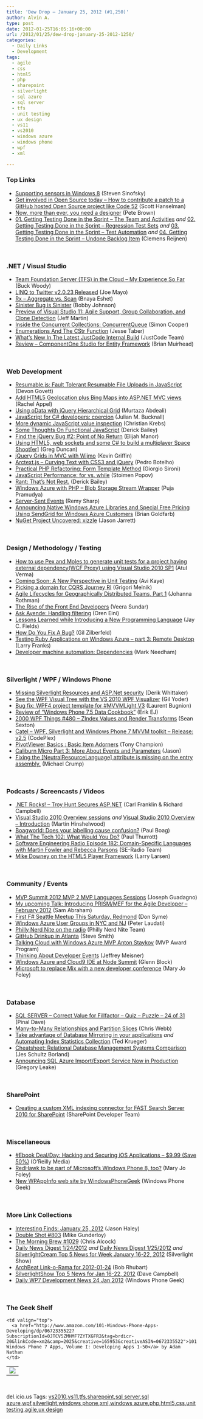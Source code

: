 ```yaml
---
title: 'Dew Drop – January 25, 2012 (#1,250)'
author: Alvin A.
type: post
date: 2012-01-25T16:05:16+00:00
url: /2012/01/25/dew-drop-january-25-2012-1250/
categories:
  - Daily Links
  - Development
tags:
  - agile
  - css
  - html5
  - php
  - sharepoint
  - silverlight
  - sql azure
  - sql server
  - tfs
  - unit testing
  - ux design
  - vs11
  - vs2010
  - windows azure
  - windows phone
  - wpf
  - xml

---
```

### <a name="top"></a>Top Links

  * [Supporting sensors in Windows 8][1] (Steven Sinofsky)
  * [Get involved in Open Source today &#8211; How to contribute a patch to a GitHub hosted Open Source project like Code 52][2] (Scott Hanselman)
  * [Now, more than ever, you need a designer][3] (Pete Brown)
  * [01. Getting Testing Done in the Sprint &#8211; The Team and Activities][4] _and_ [02. Getting Testing Done in the Sprint – Regression Test Sets][5] _and_ [03. Getting Testing Done in the Sprint – Test Automation][6] _and_ [04. Getting Testing Done in the Sprint – Undone Backlog Item][7] (Clemens Reijnen)

&#160;

### <a name="dotnet"></a>.NET / Visual Studio

  * [Team Foundation Server (TFS) in the Cloud &#8211; My Experience So Far][8] (Buck Woody)
  * [LINQ to Twitter v2.0.23 Released][9] (Joe Mayo)
  * [Rx &#8211; Aggregate vs. Scan][10] (Bnaya Eshet)
  * [Sinister Bug is Sinister][11] (Bobby Johnson)
  * [Preview of Visual Studio 11: Agile Support, Group Collaboration, and Clone Detection][12] (Jeff Martin)
  * [Inside the Concurrent Collections: ConcurrentQueue][13] (Simon Cooper)
  * [Enumerations And The CStr Function][14] (Jesse Taber)
  * [What’s New In The Latest JustCode Internal Build][15] (JustCode Team)
  * [Review &#8211; ComponentOne Studio for Entity Framework][16] (Brian Muirhead)

&#160;

### <a name="web"></a>Web Development

  * [Resumable.js: Fault Tolerant Resumable File Uploads in JavaScript][17] (Devon Govett)
  * [Add HTML5 Geolocation plus Bing Maps into ASP.NET MVC views][18] (Rachel Appel)
  * [Using oData with jQuery Hierarchical Grid][19] (Murtaza Abdeali)
  * [JavaScript for C# developers: coercion][20] (Julian M. Bucknall)
  * [More dynamic JavaScript value inspection][21] (Christian Krebs)
  * [Some Thoughts On Functional JavaScript][22] (Derick Bailey)
  * [Find the jQuery Bug #2: Point of No Return][23] (Elijah Manor)
  * [Using HTML5, web sockets and some C# to build a multiplayer Space Shoot[er]][24] (Greg Duncan)
  * [jQuery Grids in MVC with Wijmo][25] (Kevin Griffin)
  * [Arctext.js – Curving Text with CSS3 and jQuery][26] (Pedro Botelho)
  * [Practical PHP Refactoring: Form Template Method][27] (Giorgio Sironi)
  * [JavaScript Performance: for vs. while][28] (Stoimen Popov)
  * [Rant: That’s Not Rest.][29] (Derick Bailey)
  * [Windows Azure with PHP – Blob Storage Stream Wrapper][30] (Puja Pramudya)
  * [Server-Sent Events][31] (Remy Sharp)
  * [Announcing Native Windows Azure Libraries and Special Free Pricing Using SendGrid for Windows Azure Customers][32] (Brian Goldfarb)
  * [NuGet Project Uncovered: xizzle][33] (Jason Jarrett)

&#160;

### <a name="design"></a>Design / Methodology / Testing

  * [How to use Pex and Moles to generate unit tests for a project having external dependency(WCF Proxy) using Visual Studio 2010 SP1][34] (Atul Verma)
  * [Coming Soon: A New Perspective in Unit Testing][35] (Avi Kaye)
  * [Picking a domain for CQRS Journey RI][36] (Grigori Melnik)
  * [Agile Lifecycles for Geographically Distributed Teams, Part 1][37] (Johanna Rothman)
  * [The Rise of the Front End Developers][38] (Veera Sundar)
  * [Ask Ayende: Handling filtering][39] (Oren Eini)
  * [Lessons Learned while Introducing a New Programming Language][40] (Jay C. Fields)
  * [How Do You Fix A Bug?][41] (Gil Zilberfeld)
  * [Testing Ruby Applications on Windows Azure &#8211; part 3: Remote Desktop][42] (Larry Franks)
  * [Developer machine automation: Dependencies][43] (Mark Needham)

&#160;

### <a name="silverlight"></a>Silverlight / WPF / Windows Phone

  * [Missing Silverlight Resources and ASP.Net security][44] (Derik Whittaker)
  * [See the WPF Visual Tree with the VS 2010 WPF Visualizer][45] (Gil Yoder)
  * [Bug fix: WPF4 project template for #MVVMLight V3][46] (Laurent Bugnion)
  * [Review of “Windows Phone 7.5 Data Cookbook”][47] (Erik EJ)
  * <a href="http://wpf.2000things.com/2012/01/25/480-zindex-values-and-render-transforms/" target="_blank">2000 WPF Things #480 – ZIndex Values and Render Transforms</a> (Sean Sexton)
  * <a href="http://catel.codeplex.com/releases/view/75452" target="_blank">Catel &#8211; WPF, Silverlight and Windows Phone 7 MVVM toolkit &#8211; Release: v2.5</a> (CodePlex)
  * [PivotViewer Basics : Basic Item Adorners][48] (Tony Champion)
  * [Caliburn Micro Part 3: More About Events and Parameters][49] (Jason)
  * [Fixing the [NeutralResourceLanguage] attribute is missing on the entry assembly.][50] (Michael Crump)

&#160;

### <a name="podcasts"></a>Podcasts / Screencasts / Videos

  * <a href="http://www.dotnetrocks.com/default.aspx?ShowNum=735" target="_blank">.NET Rocks! &#8211; Troy Hunt Secures ASP.NET</a> (Carl Franklin & Richard Campbell)
  * [Visual Studio 2010 Overview sessions][51] _and_ [Visual Studio 2010 Overview – Introduction][52] (Martin Hinshelwood)
  * <a href="http://boagworld.com/tumblog/does-your-labelling-cause-confusion/" target="_blank">Boagworld: Does your labelling cause confusion?</a> (Paul Boag)
  * [What The Tech 102: What Would You Do?][53] (Paul Thurrott)
  * <a href="http://feedproxy.google.com/~r/se-radio/~3/2VCOnKZ97MU/" target="_blank">Software Engineering Radio Episode 182: Domain-Specific Languages with Martin Fowler and Rebecca Parsons</a> (SE-Radio Team)
  * [Mike Downey on the HTML5 Player Framework][54] (Larry Larsen)

&#160;

### <a name="events"></a>Community / Events

  * <a href="http://www.josephguadagno.net/page/MVP-Summit-2012-MVP-2-MVP-Languages-Sessions.aspx" target="_blank">MVP Summit 2012 MVP 2 MVP Languages Sessions</a> (Joseph Guadagno)
  * [My upcoming Talk: Introducing PRISM/MEF for the Agile Developer &#8211; February 2012][55] (Sam Abraham)
  * [First F# Seattle Meetup This Saturday, Redmond][56] (Don Syme)
  * [Windows Azure User Groups in NYC and NJ][57] (Peter Laudati)
  * <a href="http://philadelphia.nerdnite.com/2012/01/24/nerd-nite-on-the-radio/" target="_blank">Philly Nerd Nite on the radio</a> (Philly Nerd Nite Team)
  * <a href="https://github.com/blog/1028-drinkup-in-atlanta" target="_blank">GitHub Drinkup in Atlanta</a> (Steve Smith)
  * [Talking Cloud with Windows Azure MVP Anton Staykov][58] (MVP Award Program)
  * [Thinking About Developer Events][59] (Jeffrey Meisner)
  * [Windows Azure and Cloud9 IDE at Node Summit][60] (Glenn Block)
  * [Microsoft to replace Mix with a new developer conference][61] (Mary Jo Foley)

&#160;

### <a name="sql"></a>Database

  * [SQL SERVER – Correct Value for Fillfactor – Quiz – Puzzle – 24 of 31][62] (Pinal Dave)
  * [Many-to-Many Relationships and Partition Slices][63] (Chris Webb)
  * [Take advantage of Database Mirroring in your applications][64] _and_ [Automating Index Statistics Collection][65] (Ted Krueger)
  * [Cheatsheet: Relational Database Management Systems Comparison][66] (Jes Schultz Borland)
  * [Announcing SQL Azure Import/Export Service Now in Production][67] (Gregory Leake)

&#160;

### <a name="sp"></a>SharePoint

  * [Creating a custom XML indexing connector for FAST Search Server 2010 for SharePoint][68] (SharePoint Developer Team)

&#160;

### <a name="misc"></a>Miscellaneous

  * <a href="http://feeds.oreilly.com/~r/oreilly/news/~3/lRZ2oNW0H8I/0636920023234.do" target="_blank">#Ebook Deal/Day: Hacking and Securing iOS Applications &#8211; $9.99 (Save 50%)</a> (O&#8217;Reilly Media)
  * [RedHawk to be part of Microsoft&#8217;s Windows Phone 8, too?][69] (Mary Jo Foley)
  * [New WPAppInfo web site by WindowsPhoneGeek][70] (Windows Phone Geek)

&#160;

### <a name="links"></a>More Link Collections

  * [Interesting Finds: January 25, 2012][71] (Jason Haley)
  * [Double Shot #803][72] (Mike Gunderloy)
  * [The Morning Brew #1029][73] (Chris Alcock)
  * [Daily News Digest 1/24/2012][74] _and_ [Daily News Digest 1/25/2012][75] _and_ [SilverlightCream Top 5 News for Week January 16-22, 2012][76] (Silverlight Show)
  * [ArchBeat Link-o-Rama for 2012-01-24][77] (Bob Rhubart)
  * [SilverlightShow Top 5 News for Jan 16-22, 2012][78] (Dave Campbell)
  * [Daily WP7 Development News 24 Jan 2012][79] (Windows Phone Geek)

&#160;

### <a name="shelf"></a>The Geek Shelf

<table border="0" cellspacing="0" cellpadding="0">
  <tr>
    <td>
      <img data-recalc-dims="1" decoding="async" src="https://i0.wp.com/ecx.images-amazon.com/images/I/51G70B1ga2L._SL160_.jpg?w=660" />
    </td>
    
    <td valign="top">
      <a href="http://www.amazon.com/101-Windows-Phone-Apps-Developing/dp/0672335522?SubscriptionId=0JTCV5ZMHMF7ZYTXGFR2&tag=brdicr-20&linkCode=xm2&camp=2025&creative=165953&creativeASIN=0672335522">101 Windows Phone 7 Apps, Volume I: Developing Apps 1-50</a> by Adam Nathan
    </td>
  </tr>
</table>

&#160;

<div style="padding-bottom: 0px; margin: 0px; padding-left: 0px; padding-right: 0px; display: inline; float: none; padding-top: 0px" id="scid:0767317B-992E-4b12-91E0-4F059A8CECA8:5030fd97-d85d-4c88-b5de-5542ea840364" class="wlWriterEditableSmartContent">
  del.icio.us Tags: <a href="http://del.icio.us/popular/vs2010" rel="tag">vs2010</a>,<a href="http://del.icio.us/popular/vs11" rel="tag">vs11</a>,<a href="http://del.icio.us/popular/tfs" rel="tag">tfs</a>,<a href="http://del.icio.us/popular/sharepoint" rel="tag">sharepoint</a>,<a href="http://del.icio.us/popular/sql+server" rel="tag">sql server</a>,<a href="http://del.icio.us/popular/sql+azure" rel="tag">sql azure</a>,<a href="http://del.icio.us/popular/wpf" rel="tag">wpf</a>,<a href="http://del.icio.us/popular/silverlight" rel="tag">silverlight</a>,<a href="http://del.icio.us/popular/windows+phone" rel="tag">windows phone</a>,<a href="http://del.icio.us/popular/xml" rel="tag">xml</a>,<a href="http://del.icio.us/popular/windows+azure" rel="tag">windows azure</a>,<a href="http://del.icio.us/popular/php" rel="tag">php</a>,<a href="http://del.icio.us/popular/html5" rel="tag">html5</a>,<a href="http://del.icio.us/popular/css" rel="tag">css</a>,<a href="http://del.icio.us/popular/unit+testing" rel="tag">unit testing</a>,<a href="http://del.icio.us/popular/agile" rel="tag">agile</a>,<a href="http://del.icio.us/popular/ux+design" rel="tag">ux design</a>
</div>

 [1]: http://blogs.msdn.com/b/b8/archive/2012/01/24/supporting-sensors-in-windows-8.aspx
 [2]: http://feedproxy.google.com/~r/ScottHanselman/~3/4Svk41fCqPY/GetInvolvedInOpenSourceTodayHowToContributeAPatchToAGitHubHostedOpenSourceProjectLikeCode52.aspx
 [3]: http://feedproxy.google.com/~r/PeteBrown/~3/KjRU3dOJmeI/now-more-than-ever-you-need-a-designer
 [4]: http://feedproxy.google.com/~r/clemensreijnen/qzrF/~3/QU3w-qt_dkA/post.aspx
 [5]: http://feedproxy.google.com/~r/clemensreijnen/qzrF/~3/GCDO6wmTVZ4/post.aspx
 [6]: http://feedproxy.google.com/~r/clemensreijnen/qzrF/~3/0tsr6X76XII/post.aspx
 [7]: http://feedproxy.google.com/~r/clemensreijnen/qzrF/~3/StzbkfCGb4k/post.aspx
 [8]: http://blogs.msdn.com/b/buckwoody/archive/2012/01/24/team-foundation-server-tfs-in-the-cloud-my-experience-so-far.aspx
 [9]: http://geekswithblogs.net/WinAZ/archive/2012/01/24/linq-to-twitter-v2.0.23-released.aspx
 [10]: http://blogs.microsoft.co.il/blogs/bnaya/archive/2012/01/24/rx-aggregate-vs-scan.aspx
 [11]: http://feedproxy.google.com/~r/IAmNotMyself/~3/PNb65SrYz50/
 [12]: http://www.infoq.com/news/2012/01/vs11_alm
 [13]: http://feedproxy.google.com/~r/geekswithblogs/~3/WSBqW-r9omU/inside-the-concurrent-collections-concurrentqueue.aspx
 [14]: http://feedproxy.google.com/~r/geekswithblogs/~3/TTzrKcDI9pw/enumerations-and-the-cstr-function.aspx
 [15]: http://feedproxy.google.com/~r/Telerik/~3/LFXXHkzNKlI/what-s-new-in-the-latest-justcode-internal-build.aspx
 [16]: http://feedproxy.google.com/~r/geekswithblogs/~3/QSMZZULW98A/review---componentone-studio-for-entity-framework.aspx
 [17]: http://badassjs.com/post/16412147197
 [18]: http://feedproxy.google.com/~r/RachelAppel/~3/ceqVDvGUChI/add-html5-geolocation-plus-bing-maps-into-asp.net-mvc-views
 [19]: http://blogs.infragistics.com/blogs/taz_abdeali/archive/2012/01/24/using-odata-with-jquery-hierarchical-grid.aspx
 [20]: http://blog.boyet.com/blog/javascriptlessons/javascript-for-c-developers-coercion/
 [21]: http://my.opera.com/dragonfly/blog/show.dml/40341002
 [22]: http://feedproxy.google.com/~r/LosTechies/~3/ocqOgyYF3Fg/
 [23]: http://www.elijahmanor.com/2012/01/find-jquery-bug-2-point-of-no-return.html
 [24]: http://channel9.msdn.com/coding4fun/blog/Using-HTML5-web-sockets-and-some-C-to-build-a-multiplayer-Space-Shooter
 [25]: http://our.componentone.com/2012/01/24/jquery-grids-in-mvc-with-wijmo/
 [26]: http://tympanus.net/codrops/2012/01/24/arctext-js-curving-text-with-css3-and-jquery/
 [27]: http://feeds.dzone.com/~r/zones/agile/~3/c3cKZ1sMW-E/practical-php-refactoring-form
 [28]: http://feedproxy.google.com/~r/stoimenblog/~3/idLJkXpyoNo/
 [29]: http://feedproxy.google.com/~r/LosTechies/~3/PPJ7T6xec-U/
 [30]: http://feedproxy.google.com/~r/microsoft_feed/~3/h1FCMWMoEuI/
 [31]: http://feedproxy.google.com/~r/html5doctor/~3/IWKxo0JYlVg/
 [32]: http://blogs.msdn.com/b/windowsazure/archive/2012/01/25/announcing-native-windows-azure-libraries-and-special-free-pricing-using-sendgrid-for-windows-azure-customers.aspx
 [33]: http://feedproxy.google.com/~r/ElegantCode/~3/7S0nacbtg1E/
 [34]: http://www.codeproject.com/Articles/319383/How-to-use-Pex-and-Moles-to-generate-unit-tests-fo
 [35]: http://feedproxy.google.com/~r/Typemock/~3/gF998DJU14s/
 [36]: http://blogs.msdn.com/b/agile/archive/2012/01/24/picking-a-domain-for-cqrs-journey-ri.aspx
 [37]: http://feedproxy.google.com/~r/ManagingProductDevelopment/~3/0BNXuAHvurA/agile-lifecycles-for-geographically-distributed-teams-part-1.html
 [38]: http://feedproxy.google.com/~r/veerasundar/dreamz/~3/2cNRpi5twMc/
 [39]: http://feedproxy.google.com/~r/AyendeRahien/~3/bMvKdLsTT64/ask-ayende-handling-filtering
 [40]: http://feedproxy.google.com/~r/jayfields/mjKQ/~3/jc7w_3oHaiU/lessons-learned-while-introducing-new.html
 [41]: http://feedproxy.google.com/~r/Typemock/~3/EAOodLKvQF4/
 [42]: http://blogs.msdn.com/b/silverlining/archive/2012/01/24/testing-ruby-applications-on-windows-azure-part-2-remote-desktop.aspx
 [43]: http://feedproxy.google.com/~r/MarkNeedham/~3/diooRVhtD_0/
 [44]: http://feedproxy.google.com/~r/Devlicious/~3/M7CfklWSay8/missing-silverlight-resources-and-asp-net-security.aspx
 [45]: http://www.codeproject.com/Tips/319347/See-the-WPF-Visual-Tree-with-the-VS-2010-Content-V
 [46]: http://feedproxy.google.com/~r/galasoft/~3/8G3tu3kIJ0c/bug-fix-wpf4-project-template-for-mvvmlight-v3.aspx
 [47]: http://feedproxy.google.com/~r/ErikejBlogsAboutSqlCompactnetAndRelatedStuff/~3/CSQPfCDjBZk/review-of-windows-phone-75-data.html
 [48]: http://feedproxy.google.com/~r/tonychampion/~3/ZkjZXuTe8Gw/
 [49]: http://www.mindscapehq.com/blog/index.php/2012/01/24/caliburn-micro-part-3-more-about-events-and-parameters/
 [50]: http://feedproxy.google.com/~r/MichaelCrump/~3/6MBallZ3xDY/fixing-the-neutralresourcelanguage-attribute-is-missing-on-the-entry-assembly
 [51]: http://feedproxy.google.com/~r/MartinHinshelwood/~3/DbvPiAmwX7I/
 [52]: http://feedproxy.google.com/~r/MartinHinshelwood/~3/smHKeGln-X0/
 [53]: http://www.winsupersite.com/article/podcast-2/tech-102-142025
 [54]: http://channel9.msdn.com/posts/Mike-Downey-on-the-HTML5-Player-Framework
 [55]: http://feedproxy.google.com/~r/geekswithblogs/~3/epU9eFWiznw/my-upcoming-talk-introducing-prismmef-for-the-agile-developer.aspx
 [56]: http://blogs.msdn.com/b/dsyme/archive/2012/01/25/first-f-seattle-meetup-this-saturday-redmond.aspx
 [57]: http://feedproxy.google.com/~r/peterlau/~3/-9JmTqLEfZA/windows-azure-user-groups-in-nyc-and-nj.aspx
 [58]: http://blogs.msdn.com/b/mvpawardprogram/archive/2012/01/24/talking-cloud-with-windows-azure-mvp-anton-staykov.aspx
 [59]: http://blogs.technet.com/b/microsoft_blog/archive/2012/01/24/thinking-about-developer-events.aspx
 [60]: http://blogs.msdn.com/b/windowsazure/archive/2012/01/24/windows-azure-and-cloud9-ide-at-node-summit.aspx
 [61]: http://www.zdnet.com/blog/microsoft/microsoft-to-replace-mix-with-a-new-developer-conference/11721
 [62]: http://blog.sqlauthority.com/2012/01/25/sql-server-correct-value-for-fillfactor-quiz-puzzle-24-of-31/
 [63]: http://feedproxy.google.com/~r/sqlserverpedia/~3/3cUAIF_GJXc/
 [64]: http://blogs.lessthandot.com/index.php/DataMgmt/DBAdmin/take-advantage-of-database-mirroring
 [65]: http://blogs.lessthandot.com/index.php/DataMgmt/DBAdmin/automating-index-statistics-collection
 [66]: http://blogs.lessthandot.com/index.php/DataMgmt/DataDesign/a-comparison-of-relational-database
 [67]: http://blogs.msdn.com/b/windowsazure/archive/2012/01/24/announcing-sql-azure-import-export-service-now-in-production.aspx
 [68]: http://blogs.msdn.com/b/sharepointdev/archive/2012/01/25/creating-a-custom-xml-indexing-connector-for-fast-search-server-2010-for-sharepoint.aspx
 [69]: http://www.zdnet.com/blog/microsoft/redhawk-to-be-part-of-microsofts-windows-phone-8-too/11723
 [70]: http://feedproxy.google.com/~r/Windowsphonegeek/~3/a1LTZwYXGVY/New-WPAppInfo-web-site-by-WindowsPhoneGeek
 [71]: http://jasonhaley.com/blog/post.aspx?id=be02d9f8-fef6-43ae-8f22-e14bcf8642d3
 [72]: http://afreshcup.com/home/2012/1/25/double-shot-803.html
 [73]: http://feedproxy.google.com/~r/ReflectivePerspective/~3/Ak-wEEQ7ps4/
 [74]: http://feedproxy.google.com/~r/silverlightshow/~3/21Hk0kH_Eok/Daily-News-Digest-1-24-2012.aspx
 [75]: http://feedproxy.google.com/~r/silverlightshow/~3/KZ2lDjcRPjU/Daily-News-Digest-1-25-2012.aspx
 [76]: http://feedproxy.google.com/~r/silverlightshow/~3/ToJzlJqMCQY/SilverlightCream-Top-5-News-for-Week-January-16-22-2012.aspx
 [77]: http://feedproxy.google.com/~r/brhubartOTN/~3/9gnkc1XIZug/archbeat_link_o_rama_for65
 [78]: http://www.windowsdevnews.com/Blogs.aspx?ID=52
 [79]: http://feedproxy.google.com/~r/Windowsphonegeek/~3/DC43r597vKE/daily-wp7-development-news-24-jan-2012